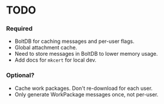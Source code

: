 TODO
====

### Required

* BoltDB for caching messages and per-user flags.
* Global attachment cache.
* Need to store messages in BoltDB to lower memory usage.
* Add docs for `mkcert` for local dev.

### Optional?
* Cache work packages.  Don't re-download for each user.
* Only generate WorkPackage messages once, not per-user.


